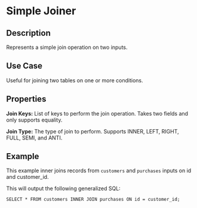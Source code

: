 # Simple Joiner


Description
-----------
Represents a simple join operation on two inputs.

Use Case
--------
Useful for joining two tables on one or more conditions.


Properties
----------
**Join Keys:** List of keys to perform the join operation. Takes two fields and only supports equality.

**Join Type:** The type of join to perform. Supports INNER, LEFT, RIGHT, FULL, SEMI, and ANTI.


Example
-------
This example inner joins records from ``customers`` and ``purchases`` inputs on id and customer_id.

This will output the following generalized SQL:

```
SELECT * FROM customers INNER JOIN purchases ON id = customer_id;
```